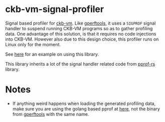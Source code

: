 # ckb-vm-signal-profiler

Signal based profiler for [ckb-vm](https://github.com/nervosnetwork/ckb-vm). Like [gperftools](https://github.com/gperftools/gperftools), it uses a `SIGPROF` signal handler to suspend running CKB-VM programs so as to gather profiling data. One advantage of this solution, is that it requires no code injections into CKB-VM. However also due to this design choice, this profiler runs on Linux only for the moment.

See [here](./examples/simple.rs) for an example on using this library.

This library inherits a lot of the signal handler related code from [pprof-rs](https://github.com/tikv/pprof-rs) library.

# Notes

* If anything weird happens when loading the generated profiling data, make sure you are using the golang based pprof at [here](https://github.com/google/pprof), not the binary from [gperftools](https://github.com/gperftools/gperftools) with the same name.
